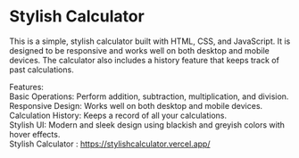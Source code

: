 <h1>Stylish Calculator</h1>

This is a simple, stylish calculator built with HTML, CSS, and JavaScript. It is designed to be responsive and works well on both desktop and mobile devices. The calculator also includes a history feature that keeps track of past calculations.

Features:
<br>
Basic Operations: Perform addition, subtraction, multiplication, and division.
<br>
Responsive Design: Works well on both desktop and mobile devices.
<br>
Calculation History: Keeps a record of all your calculations.
<br>
Stylish UI: Modern and sleek design using blackish and greyish colors with hover effects.
<br>
Stylish Calculator : https://stylishcalculator.vercel.app/

